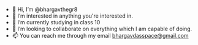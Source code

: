 - 👋 Hi, I’m @bhargavthegr8
- 👀 I’m interested in anything you're interested in.
- 🌱 I’m currently studying in class 10
- 💞️ I’m looking to collaborate on everything which I am capable of doing.
- 📫 You can reach me through my email bhargavdasspace@gmail.com 
